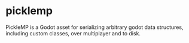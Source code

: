 # picklemp
PickleMP is a Godot asset for serializing arbitrary godot data structures, including custom classes, over multiplayer and to disk.
